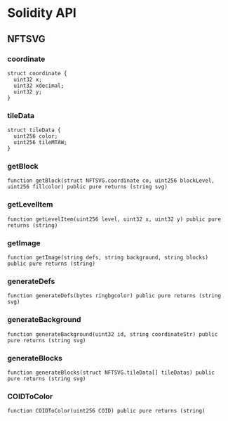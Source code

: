 # Solidity API

## NFTSVG

### coordinate

```solidity
struct coordinate {
  uint32 x;
  uint32 xdecimal;
  uint32 y;
}
```

### tileData

```solidity
struct tileData {
  uint256 color;
  uint256 tileMTAW;
}
```

### getBlock

```solidity
function getBlock(struct NFTSVG.coordinate co, uint256 blockLevel, uint256 fillcolor) public pure returns (string svg)
```

### getLevelItem

```solidity
function getLevelItem(uint256 level, uint32 x, uint32 y) public pure returns (string)
```

### getImage

```solidity
function getImage(string defs, string background, string blocks) public pure returns (string)
```

### generateDefs

```solidity
function generateDefs(bytes ringbgcolor) public pure returns (string svg)
```

### generateBackground

```solidity
function generateBackground(uint32 id, string coordinateStr) public pure returns (string svg)
```

### generateBlocks

```solidity
function generateBlocks(struct NFTSVG.tileData[] tileDatas) public pure returns (string svg)
```

### COIDToColor

```solidity
function COIDToColor(uint256 COID) public pure returns (string)
```


